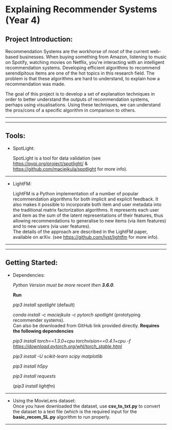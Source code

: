 # Explaining Recommender Systems (Year 4)
## Project Introduction:
Recommendation Systems are the workhorse of most of the current web-based businesses. When buying something from Amazon, listening to music on Spotify, watching movies on Netflix, you're interacting with an intelligent recommendation systems. Developing efficient algorithms to recommend serendipitous items are one of the hot topics in this research field. The problem is that these algorithms are hard to understand, to explain how a recommendation was made.

The goal of this project is to develop a set of explanation techniques in order to better understand the outputs of recommendation systems, perhaps using visualisations. Using these techniques, we can understand the pros/cons of a specific algorithm in comparison to others.

---
---

## Tools:
* SpotLight:

  SpotLight is a tool for data validation (see https://pypi.org/project/spotlight/ & https://github.com/maciejkula/spotlight for more info).
  
---

* LightFM:

  LightFM is a Python implementation of a number of popular recommendation algorithms for both implicit and explicit feedback. It also makes it possible to incorporate both item and user metadata into the traditional matrix factorization algorithms. It represents each user and item as the sum of the latent representations of their features, thus allowing recommendations to generalise to new items (via item features) and to new users (via user features).
<br/>The details of the approach are described in the LightFM paper, available on arXiv. (see https://github.com/lyst/lightfm for more info).
  
---
---

## Getting Started:
* Dependencies:

  *Python Version must be more recent then **3.6.0**.*
  
  **Run**
  
  *pip3 install spotlight* (default)
  
  *conda install -c maciejkula -c pytorch spotlight* (prototyping recommender systems).
  <br/>Can also be downloaded from GitHub link provided directly. **Requires the following dependencies**
  
  *pip3 install torch==1.3.0+cpu torchvision==0.4.1+cpu -f https://download.pytorch.org/whl/torch_stable.html*
  
  *pip3 install -U scikit-learn scipy matplotlib*
  
  *pip3 install h5py*
  
  *pip3 install requests*
  
  (*pip3 install lightfm*)

---

* Using the MovieLens dataset:
<br/>Once you have downloaded the dataset, use **csv_to_txt.py** to convert the dataset to a text file (which is the required input for the **basic_recom_SL.py** algorithm to run properly.

---
